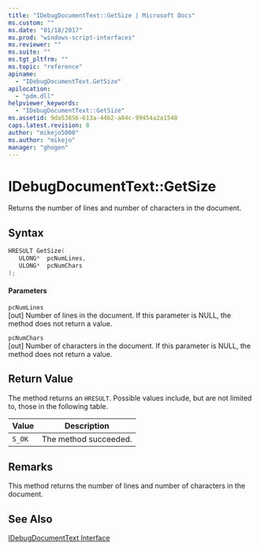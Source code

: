 ```yaml
---
title: "IDebugDocumentText::GetSize | Microsoft Docs"
ms.custom: ""
ms.date: "01/18/2017"
ms.prod: "windows-script-interfaces"
ms.reviewer: ""
ms.suite: ""
ms.tgt_pltfrm: ""
ms.topic: "reference"
apiname: 
  - "IDebugDocumentText.GetSize"
apilocation: 
  - "pdm.dll"
helpviewer_keywords: 
  - "IDebugDocumentText::GetSize"
ms.assetid: 9da53856-613a-44b2-a84c-99454a2a1548
caps.latest.revision: 8
author: "mikejo5000"
ms.author: "mikejo"
manager: "ghogen"
---
```

# IDebugDocumentText::GetSize
Returns the number of lines and number of characters in the document.  
  
## Syntax  
  
```cpp
HRESULT GetSize(  
   ULONG*  pcNumLines,  
   ULONG*  pcNumChars  
);  
```  
  
#### Parameters  
 `pcNumLines`  
 [out] Number of lines in the document. If this parameter is NULL, the method does not return a value.  
  
 `pcNumChars`  
 [out] Number of characters in the document. If this parameter is NULL, the method does not return a value.  
  
## Return Value  
 The method returns an `HRESULT`. Possible values include, but are not limited to, those in the following table.  
  
|Value|Description|  
|-----------|-----------------|  
|`S_OK`|The method succeeded.|  
  
## Remarks  
 This method returns the number of lines and number of characters in the document.  
  
## See Also  
 [IDebugDocumentText Interface](../../winscript/reference/idebugdocumenttext-interface.md)